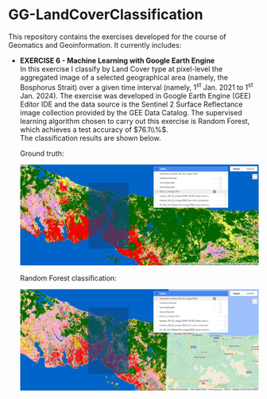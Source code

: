 # GG-LandCoverClassification

This repository contains the exercises developed for the course of Geomatics and Geoinformation. It currently includes:
- **EXERCISE 6 - Machine Learning with Google Earth Engine** <br>
  In this exercise I classify by Land Cover type at pixel-level the aggregated image of a selected geographical area (namely, the Bosphorus Strait) over a given time interval (namely, 1<sup>st</sup> Jan. 2021 to 1<sup>st</sup> Jan. 2024). The exercise was developed in Google Earth Engine (GEE) Editor IDE and the data source is the Sentinel 2 Surface Reflectance image collection provided by the GEE Data Catalog. The supervised learning algorithm chosen to carry out this exercise is Random Forest, which achieves a test accuracy of $76.1\\%$. <br>
  The classification results are shown below. 

  Ground truth:

  <div align="center">
    <img src='https://raw.githubusercontent.com/laacri/GG-LandCoverClassification/refs/heads/main/ESA_true_labels.png' width=700/>
  </div>

  Random Forest classification:

  <div align="center">
    <img src='https://raw.githubusercontent.com/laacri/GG-LandCoverClassification/refs/heads/main/random_forest_classification.png' width=700/>
  </div>

<!---
EXERCISES TO ADD IN THE FUTURE:
- EXERCISE 1 - Reference frame transformations and coordinate system conversions (maybe not)
- EXERCISE 2 - Absolute positioning and troposphere remote sensing (maybe not)
- EXERCISE 3 - Handling spectral indices
- EXERCISE 4 - 3D reconstruction with Agisoft Metashape: satellite imagery (Remote Sensing and Geo Big Data)
- EXERCISE 5 - Flood mapping with SAR (Remote Sensing and Geo Big Data)
---> 
